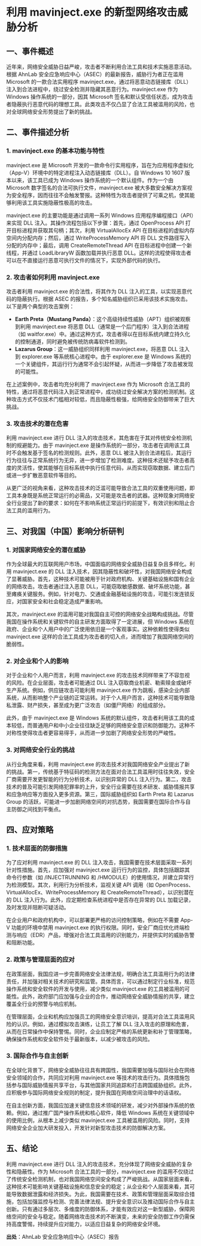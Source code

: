 # 利用 mavinject.exe 的新型网络攻击威胁分析

## 一、事件概述

近年来，网络安全威胁日益严峻，攻击者不断利用合法工具和技术实施恶意活动。根据 AhnLab 安全应急响应中心（ASEC）的最新报告，威胁行为者正在滥用 Microsoft 的一款合法实用程序 mavinject.exe，通过将恶意动态链接库（DLL）注入到合法进程中，绕过安全检测并隐藏其恶意行为。mavinject.exe 作为 Windows 操作系统的一部分，因其 Microsoft 签名和默认受信任状态，成为攻击者隐蔽执行恶意代码的理想工具。此类攻击不仅凸显了合法工具被滥用的风险，也对全球网络安全形势提出了新的挑战。

## 二、事件描述分析

### 1. mavinject.exe 的基本功能与特性

mavinject.exe 是 Microsoft 开发的一款命令行实用程序，旨在为应用程序虚拟化（App-V）环境中的特定进程注入动态链接库（DLL）。自 Windows 10 1607 版本以来，该工具已成为 Windows 操作系统的一个默认组件。作为一个由 Microsoft 数字签名的合法可执行文件，mavinject.exe 被大多数安全解决方案视为安全程序，因而往往不会触发警报。这种特性为攻击者提供了可乘之机，使其能够利用该工具实施隐蔽性极高的攻击。

mavinject.exe 的主要功能是通过调用一系列 Windows 应用程序编程接口（API）来实现 DLL 注入。其操作流程包括以下步骤：首先，通过 OpenProcess API 打开目标进程并获取其句柄；其次，利用 VirtualAllocEx API 在目标进程的虚拟内存空间内分配内存；然后，通过 WriteProcessMemory API 将 DLL 文件路径写入分配的内存中；最后，调用 CreateRemoteThread API 在目标进程中创建一个新线程，并通过 LoadLibraryW 函数加载并执行恶意 DLL。这样的流程使得攻击者可以在不直接运行恶意可执行文件的情况下，实现外部代码的执行。

### 2. 攻击者如何利用 mavinject.exe

攻击者利用 mavinject.exe 的合法性，将其作为 DLL 注入的工具，以实现恶意代码的隐蔽执行。根据 ASEC 的报告，多个知名威胁组织已采用该技术实施攻击。以下是两个典型的攻击案例：

- **Earth Preta（Mustang Panda）**：这个高级持续性威胁（APT）组织被观察到利用 mavinject.exe 将恶意 DLL（通常是一个后门程序）注入到合法进程（如 waitfor.exe）中。通过这种方式，攻击者得以在目标系统内建立持久化的控制通道，同时避免被传统防病毒软件检测到。
- **Lazarus Group**：这一威胁组织同样利用 mavinject.exe，将恶意 DLL 注入到 explorer.exe 等系统核心进程中。由于 explorer.exe 是 Windows 系统的一个关键组件，其运行行为通常不会引起怀疑，从而进一步降低了攻击被发现的可能性。

在上述案例中，攻击者均充分利用了 mavinject.exe 作为 Microsoft 合法工具的特性，通过将恶意代码注入到正常进程中，成功绕过安全解决方案的检测机制。这种攻击方式不仅技术门槛相对较低，而且隐蔽性极强，给网络安全防御带来了巨大挑战。

### 3. 攻击技术的潜在危害

利用 mavinject.exe 进行 DLL 注入的攻击技术，其危害在于其对传统安全检测机制的规避能力。由于 mavinject.exe 是操作系统的一部分，攻击者在调用该工具时不会触发基于签名的检测规则。此外，恶意 DLL 被注入到合法进程后，其运行行为往往与正常系统行为无异，进一步增加了检测难度。这种技术还赋予攻击者高度的灵活性，使其能够在目标系统中执行任意代码，从而实现窃取数据、建立后门或进一步扩散恶意软件等目的。

从更广泛的视角来看，这种攻击技术的泛滥可能导致合法工具的双重使用问题，即工具本身既是系统正常运行的必需品，又可能是攻击者的武器。这种现象对网络安全行业提出了新的要求：如何在不影响系统正常运行的前提下，有效识别和阻止合法工具的滥用行为。

## 三、对我国（中国）影响分析研判

### 1. 对国家网络安全的潜在威胁

作为全球最大的互联网用户市场，中国面临的网络安全威胁日益复杂且多样化。利用 mavinject.exe 的 DLL 注入技术，因其隐蔽性和破坏性，对我国网络安全构成了显著威胁。首先，这种技术可能被用于针对政府机构、关键基础设施和国有企业的网络攻击。攻击者通过注入恶意 DLL，可能窃取敏感数据、破坏系统功能，甚至瘫痪关键服务。例如，针对电力、交通或金融基础设施的攻击，可能引发连锁反应，对国家安全和社会稳定造成严重影响。

其次，mavinject.exe 的滥用可能对我国自主可控的网络安全战略构成挑战。尽管我国在操作系统和关键软件的自主研发方面取得了一定进展，但 Windows 系统在政府、企业和个人用户中的广泛使用依旧是一个客观事实。这种依赖性使得类似 mavinject.exe 这样的合法工具成为攻击者的切入点，进而增加了我国网络空间的脆弱性。

### 2. 对企业和个人的影响

对于企业和个人用户而言，利用 mavinject.exe 的攻击技术同样带来了不容忽视的风险。在企业层面，攻击者可能通过 DLL 注入窃取商业机密、勒索赎金或破坏生产系统。例如，供应链攻击可能利用 mavinject.exe 作为跳板，感染企业内部系统，从而影响整个产业链的正常运转。对于个人用户而言，这种技术可能导致隐私泄露、财产损失，甚至成为更广泛攻击（如僵尸网络）的组成部分。

此外，由于 mavinject.exe 是 Windows 系统的默认组件，攻击者利用该工具的成本较低，而普通用户和中小企业往往缺乏足够的网络安全意识和防御能力。这种不对称性使得攻击者更容易得手，从而进一步加剧了网络安全形势的严峻性。

### 3. 对网络安全行业的挑战

从行业角度来看，利用 mavinject.exe 的攻击技术对我国网络安全产业提出了新的挑战。第一，传统基于特征码的检测方法在面对合法工具滥用时往往失效，安全厂商需要开发更智能的行为分析技术，以识别异常的 DLL 注入行为。第二，攻击技术的普及可能引发网络犯罪率的上升，安全行业需要在技术研发、威胁情报共享和应急响应等方面投入更多资源。第三，国际威胁组织如 Earth Preta 和 Lazarus Group 的活跃，可能进一步加剧网络空间的对抗态势，我国需要在国际合作与自主防御之间找到平衡点。

## 四、应对策略

### 1. 技术层面的防御措施

为了应对利用 mavinject.exe 的 DLL 注入攻击，我国需要在技术层面采取一系列针对性措施。首先，应加强对 mavinject.exe 运行行为的监控，具体包括跟踪其命令行参数（如 /INJECTRUNNING 和 /HMODULE）的使用情况，并建立异常行为检测模型。其次，利用行为分析技术，监视关键 API 调用（如 OpenProcess、VirtualAllocEx、WriteProcessMemory 和 CreateRemoteThread），以识别潜在的 DLL 注入行为。此外，应定期检查系统进程中是否存在异常的 DLL 加载记录，及时发现并阻断可疑活动。

在企业用户和政府机构中，可以部署更严格的访问控制策略，例如在不需要 App-V 功能的环境中禁用 mavinject.exe 的执行权限。同时，安全厂商应优化终端检测与响应（EDR）产品，增强对合法工具滥用的识别能力，并提供实时的威胁告警和阻断功能。

### 2. 政策与管理层面的应对

在政策层面，我国应进一步完善网络安全法律法规，明确合法工具滥用行为的法律责任，并加强对相关技术的研究和监管。具体而言，可以通过制定行业标准，规范操作系统和安全软件的开发与使用，减少类似 mavinject.exe 的工具被滥用的可能性。此外，政府部门应加强与企业的合作，推动网络安全威胁情报的共享，建立覆盖全行业的预警与响应机制。

在管理层面，企业和机构应加强员工的网络安全意识培训，提高对合法工具滥用风险的认识。例如，通过模拟攻击演练，让员工了解 DLL 注入攻击的原理和危害，从而在日常操作中保持警惕。同时，企业应制定严格的系统更新和补丁管理策略，确保操作系统和安全软件处于最新版本，以减少被攻击的风险。

### 3. 国际合作与自主创新

在全球化背景下，网络安全威胁往往具有跨国性，我国需要加强与国际社会在网络安全领域的合作，共同应对利用 mavinject.exe 等技术的攻击行为。具体措施包括参与国际威胁情报共享平台，与其他国家共同追踪和打击跨国威胁组织。此外，应积极参与国际网络安全规则的制定，提升我国在网络空间治理中的话语权。

在自主创新方面，我国应加速关键信息技术领域的研发，减少对外部操作系统的依赖。例如，通过推广国产操作系统和核心软件，降低 Windows 系统在关键领域中的使用比例，从根本上减少类似 mavinject.exe 工具被滥用的风险。同时，支持网络安全企业加大研发投入，开发针对新型攻击技术的防御解决方案。

## 五、结论

利用 mavinject.exe 进行 DLL 注入的攻击技术，充分体现了网络安全威胁的复杂性和隐蔽性。作为 Microsoft 合法工具的一部分，mavinject.exe 的滥用不仅绕过了传统安全检测机制，也对我国网络空间安全构成了严峻挑战。从国家层面来看，这种技术可能影响关键基础设施和信息安全的稳定；从企业和个人层面来看，其可能导致数据泄露和经济损失。为此，我国需要在技术、政策和管理层面采取综合措施，包括加强监控与检测、完善法律法规、提升安全意识以及推动国际合作与自主创新。只有通过多层次、多维度的防御体系，才能有效应对这一新型威胁，保障网络空间的安全与稳定。随着网络攻击技术的不断演变，未来的安全防御工作仍需保持高度警惕，持续提升应对能力，以适应日益复杂的网络安全环境。

**出处**：AhnLab 安全应急响应中心（ASEC）报告